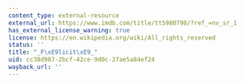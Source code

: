 ```yaml
---
content_type: external-resource
external_url: https://www.imdb.com/title/tt5980798/?ref_=nv_sr_1
has_external_license_warning: true
license: https://en.wikipedia.org/wiki/All_rights_reserved
status: ''
title: "_F\xE9licit\xE9_"
uid: cc38d987-2bcf-42ce-9d0c-27ae5a84ef24
wayback_url: ''
---
```


